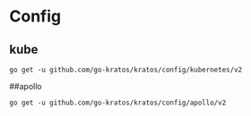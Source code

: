 # Config

## kube

```shell
go get -u github.com/go-kratos/kratos/config/kubernetes/v2
```

##apollo
```shell
go get -u github.com/go-kratos/kratos/config/apollo/v2
```